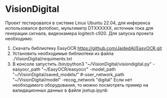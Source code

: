 # VisionDigital
Проект тестировался в системе Linux Ubuntu 22.04, для инференса использовался фотобокс, мультиметр DTXXXXXX, источник тока для генерации сигнала, видеокамера logitech c920.
Для запуска проекта необходимо:
1. Скачать библиотеку EasyOCR https://github.com/JaidedAI/EasyOCR.git
2. Установить необходимые библиотеки из файла ./VisionDigital/requiments.txt
3. В консоле запустить /bin/python3 "~/VisionDigital/visiondigital.py"  -easyocr_path "~/EasyOCR/easyocr/" -model_path "~/VisionDigital/saved_models/" #-user_network_path "~/VisionDigital/model" -recog_network "digital"
Если нет необходимого оборудования, то можно посмотреть пример на валидационных данных в файле jsetup.ipynb
